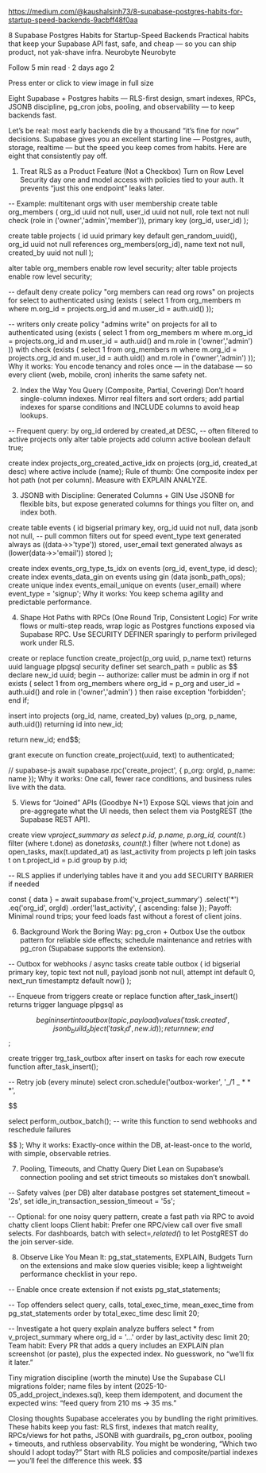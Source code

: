 https://medium.com/@kaushalsinh73/8-supabase-postgres-habits-for-startup-speed-backends-9acbff48f0aa

8 Supabase Postgres Habits for Startup-Speed Backends Practical habits that keep
your Supabase API fast, safe, and cheap — so you can ship product, not yak-shave
infra. Neurobyte Neurobyte

Follow 5 min read · 2 days ago 2

Press enter or click to view image in full size

Eight Supabase + Postgres habits — RLS-first design, smart indexes, RPCs, JSONB
discipline, pg_cron jobs, pooling, and observability — to keep backends fast.

Let’s be real: most early backends die by a thousand “it’s fine for now”
decisions. Supabase gives you an excellent starting line — Postgres, auth,
storage, realtime — but the speed you keep comes from habits. Here are eight
that consistently pay off.

1. Treat RLS as a Product Feature (Not a Checkbox) Turn on Row Level Security
   day one and model access with policies tied to your auth. It prevents “just
   this one endpoint” leaks later.

-- Example: multitenant orgs with user membership create table org_members (
org_id uuid not null, user_id uuid not null, role text not null check (role in
('owner','admin','member')), primary key (org_id, user_id) );

create table projects ( id uuid primary key default gen_random_uuid(), org_id
uuid not null references org_members(org_id), name text not null, created_by
uuid not null );

alter table org_members enable row level security; alter table projects enable
row level security;

-- default deny create policy "org members can read org rows" on projects for
select to authenticated using (exists ( select 1 from org_members m where
m.org_id = projects.org_id and m.user_id = auth.uid() ));

-- writers only create policy "admins write" on projects for all to
authenticated using (exists ( select 1 from org_members m where m.org_id =
projects.org_id and m.user_id = auth.uid() and m.role in ('owner','admin') ))
with check (exists ( select 1 from org_members m where m.org_id =
projects.org_id and m.user_id = auth.uid() and m.role in ('owner','admin') ));
Why it works: You encode tenancy and roles once — in the database — so every
client (web, mobile, cron) inherits the same safety net.

2. Index the Way You Query (Composite, Partial, Covering) Don’t hoard
   single-column indexes. Mirror real filters and sort orders; add partial
   indexes for sparse conditions and INCLUDE columns to avoid heap lookups.

-- Frequent query: by org_id ordered by created_at DESC, -- often filtered to
active projects only alter table projects add column active boolean default
true;

create index projects_org_created_active_idx on projects (org_id, created_at
desc) where active include (name); Rule of thumb: One composite index per hot
path (not per column). Measure with EXPLAIN ANALYZE.

3. JSONB with Discipline: Generated Columns + GIN Use JSONB for flexible bits,
   but expose generated columns for things you filter on, and index both.

create table events ( id bigserial primary key, org_id uuid not null, data jsonb
not null, -- pull common filters out for speed event_type text generated always
as ((data->>'type')) stored, user_email text generated always as
(lower(data->>'email')) stored );

create index events_org_type_ts_idx on events (org_id, event_type, id desc);
create index events_data_gin on events using gin (data jsonb_path_ops); create
unique index events_email_unique on events (user_email) where event_type =
'signup'; Why it works: You keep schema agility and predictable performance.

4. Shape Hot Paths with RPCs (One Round Trip, Consistent Logic) For write flows
   or multi-step reads, wrap logic as Postgres functions exposed via Supabase
   RPC. Use SECURITY DEFINER sparingly to perform privileged work under RLS.

create or replace function create_project(p_org uuid, p_name text) returns uuid
language plpgsql security definer set search_path = public as $$ declare new_id
uuid; begin -- authorize: caller must be admin in org if not exists ( select 1
from org_members where org_id = p_org and user_id = auth.uid() and role in
('owner','admin') ) then raise exception 'forbidden'; end if;

insert into projects (org_id, name, created_by) values (p_org, p_name,
auth.uid()) returning id into new_id;

return new_id; end$$;

grant execute on function create_project(uuid, text) to authenticated;

// supabase-js await supabase.rpc('create_project', { p_org: orgId, p_name: name
}); Why it works: One call, fewer race conditions, and business rules live with
the data.

5. Views for “Joined” APIs (Goodbye N+1) Expose SQL views that join and
   pre-aggregate what the UI needs, then select them via PostgREST (the Supabase
   REST API).

create view v*project_summary as select p.id, p.name, p.org_id, count(t.*)
filter (where t.done) as done*tasks, count(t.*) filter (where not t.done) as
open_tasks, max(t.updated_at) as last_activity from projects p left join tasks t
on t.project_id = p.id group by p.id;

-- RLS applies if underlying tables have it and you add SECURITY BARRIER if
needed

const { data } = await supabase.from('v_project_summary') .select('\*')
.eq('org_id', orgId) .order('last_activity', { ascending: false }); Payoff:
Minimal round trips; your feed loads fast without a forest of client joins.

6. Background Work the Boring Way: pg_cron + Outbox Use the outbox pattern for
   reliable side effects; schedule maintenance and retries with pg_cron
   (Supabase supports the extension).

-- Outbox for webhooks / async tasks create table outbox ( id bigserial primary
key, topic text not null, payload jsonb not null, attempt int default 0,
next_run timestamptz default now() );

-- Enqueue from triggers create or replace function after_task_insert() returns
trigger language plpgsql as

$$
begin
  insert into outbox (topic, payload)
  values ('task.created', jsonb_build_object('task_id', new.id));
  return new;
end$$;

create trigger trg_task_outbox after insert on tasks for each row execute
function after_task_insert();

-- Retry job (every minute) select cron.schedule('outbox-worker', '_/1 _ \* \*
\*',


$$

select perform_outbox_batch(); -- write this function to send webhooks and
reschedule failures

$$
);
Why it works: Exactly-once within the DB, at-least-once to the world, with simple, observable retries.

7) Pooling, Timeouts, and Chatty Query Diet
Lean on Supabase’s connection pooling and set strict timeouts so mistakes don’t snowball.

-- Safety valves (per DB)
alter database postgres
  set statement_timeout = '2s',
  set idle_in_transaction_session_timeout = '5s';

-- Optional: for one noisy query pattern, create a fast path via RPC to avoid chatty client loops
Client habit: Prefer one RPC/view call over five small selects. For dashboards, batch with select=*,related(*) to let PostgREST do the join server-side.

8) Observe Like You Mean It: pg_stat_statements, EXPLAIN, Budgets
Turn on the extensions and make slow queries visible; keep a lightweight performance checklist in your repo.

-- Enable once
create extension if not exists pg_stat_statements;

-- Top offenders
select query, calls, total_exec_time, mean_exec_time
from pg_stat_statements
order by total_exec_time desc
limit 20;

-- Investigate a hot query
explain analyze buffers
select * from v_project_summary where org_id = '…' order by last_activity desc limit 20;
Team habit: Every PR that adds a query includes an EXPLAIN plan screenshot (or paste), plus the expected index. No guesswork, no “we’ll fix it later.”

Tiny migration discipline (worth the minute)
Use the Supabase CLI migrations folder; name files by intent (2025-10-05_add_project_indexes.sql), keep them idempotent, and document the expected wins: “feed query from 210 ms → 35 ms.”

Closing thoughts
Supabase accelerates you by bundling the right primitives. These habits keep you fast: RLS first, indexes that match reality, RPCs/views for hot paths, JSONB with guardrails, pg_cron outbox, pooling + timeouts, and ruthless observability. You might be wondering, “Which two should I adopt today?” Start with RLS policies and composite/partial indexes — you’ll feel the difference this week.
$$
